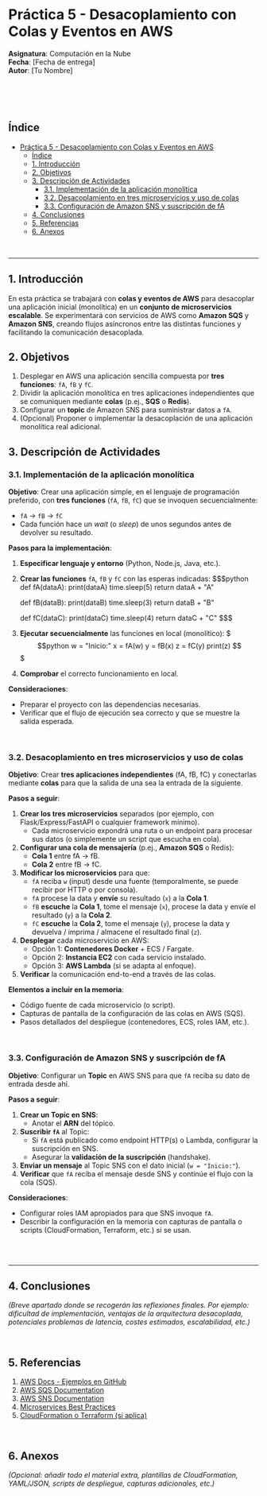# Práctica 5 - Desacoplamiento con Colas y Eventos en AWS

**Asignatura**: Computación en la Nube  
**Fecha**: [Fecha de entrega]  
**Autor**: [Tu Nombre]

<br><br><br>

<div class="page"/>

## Índice

- [Práctica 5 - Desacoplamiento con Colas y Eventos en AWS](#práctica-5---desacoplamiento-con-colas-y-eventos-en-aws)
  - [Índice](#índice)
  - [1. Introducción](#1-introducción)
  - [2. Objetivos](#2-objetivos)
  - [3. Descripción de Actividades](#3-descripción-de-actividades)
    - [3.1. Implementación de la aplicación monolítica](#31-implementación-de-la-aplicación-monolítica)
    - [3.2. Desacoplamiento en tres microservicios y uso de colas](#32-desacoplamiento-en-tres-microservicios-y-uso-de-colas)
    - [3.3. Configuración de Amazon SNS y suscripción de fA](#33-configuración-de-amazon-sns-y-suscripción-de-fa)
  - [4. Conclusiones](#4-conclusiones)
  - [5. Referencias](#5-referencias)
  - [6. Anexos](#6-anexos)

<br>

---

## 1. Introducción

En esta práctica se trabajará con **colas y eventos de AWS** para desacoplar una aplicación inicial (monolítica) en un **conjunto de microservicios escalable**. Se experimentará con servicios de AWS como **Amazon SQS** y **Amazon SNS**, creando flujos asíncronos entre las distintas funciones y facilitando la comunicación desacoplada.

<div class="page"/>

## 2. Objetivos

1. Desplegar en AWS una aplicación sencilla compuesta por **tres funciones**: `fA`, `fB` y `fC`.
2. Dividir la aplicación monolítica en tres aplicaciones independientes que se comuniquen mediante **colas** (p.ej., **SQS** o **Redis**).
3. Configurar un **topic** de Amazon SNS para suministrar datos a `fA`.
4. (Opcional) Proponer o implementar la desacoplación de una aplicación monolítica real adicional.

<div class="page"/>

## 3. Descripción de Actividades

### 3.1. Implementación de la aplicación monolítica

**Objetivo**: Crear una aplicación simple, en el lenguaje de programación preferido, con **tres funciones** (`fA`, `fB`, `fC`) que se invoquen secuencialmente:
  - `fA` → `fB` → `fC`
  - Cada función hace un *wait* (o *sleep*) de unos segundos antes de devolver su resultado.

**Pasos para la implementación**:
1. **Especificar lenguaje y entorno** (Python, Node.js, Java, etc.).
2. **Crear las funciones** `fA`, `fB` y `fC` con las esperas indicadas:
   $$$python
   def fA(dataA):
       print(dataA)
       time.sleep(5)
       return dataA + "A"

   def fB(dataB):
       print(dataB)
       time.sleep(3)
       return dataB + "B"

   def fC(dataC):
       print(dataC)
       time.sleep(4)
       return dataC + "C"
   $$$
3. **Ejecutar secuencialmente** las funciones en local (monolítico):
   $$$python
   w = "Inicio:"
   x = fA(w)
   y = fB(x)
   z = fC(y)
   print(z)
   $$$
4. **Comprobar** el correcto funcionamiento en local.

**Consideraciones**:
- Preparar el proyecto con las dependencias necesarias.
- Verificar que el flujo de ejecución sea correcto y que se muestre la salida esperada.

<br>

### 3.2. Desacoplamiento en tres microservicios y uso de colas

**Objetivo**: Crear **tres aplicaciones independientes** (fA, fB, fC) y conectarlas mediante **colas** para que la salida de una sea la entrada de la siguiente.

**Pasos a seguir**:
1. **Crear los tres microservicios** separados (por ejemplo, con Flask/Express/FastAPI o cualquier framework mínimo).
   - Cada microservicio expondrá una ruta o un endpoint para procesar sus datos (o simplemente un script que escucha en cola).
2. **Configurar una cola de mensajería** (p.ej., **Amazon SQS** o Redis):
   - **Cola 1** entre fA → fB.
   - **Cola 2** entre fB → fC.
3. **Modificar los microservicios** para que:
   - `fA` reciba `w` (input) desde una fuente (temporalmente, se puede recibir por HTTP o por consola).
   - `fA` procese la data y **envíe** su resultado (`x`) a la **Cola 1**.
   - `fB` **escuche** la **Cola 1**, tome el mensaje (`x`), procese la data y envíe el resultado (`y`) a la **Cola 2**.
   - `fC` **escuche** la **Cola 2**, tome el mensaje (`y`), procese la data y devuelva / imprima / almacene el resultado final (`z`).
4. **Desplegar** cada microservicio en AWS:
   - Opción 1: **Contenedores Docker** + ECS / Fargate.
   - Opción 2: **Instancia EC2** con cada servicio instalado.
   - Opción 3: **AWS Lambda** (si se adapta al enfoque).
5. **Verificar** la comunicación end-to-end a través de las colas.

**Elementos a incluir en la memoria**:
- Código fuente de cada microservicio (o script).
- Capturas de pantalla de la configuración de las colas en AWS (SQS).
- Pasos detallados del despliegue (contenedores, ECS, roles IAM, etc.).

<br>

### 3.3. Configuración de Amazon SNS y suscripción de fA

**Objetivo**: Configurar un **Topic** en AWS SNS para que `fA` reciba su dato de entrada desde ahí.

**Pasos a seguir**:
1. **Crear un Topic en SNS**: 
   - Anotar el **ARN** del tópico.
2. **Suscribir `fA`** al Topic:
   - Si `fA` está publicado como endpoint HTTP(s) o Lambda, configurar la suscripción en SNS.
   - Asegurar la **validación de la suscripción** (handshake).
3. **Enviar un mensaje** al Topic SNS con el dato inicial (`w = "Inicio:"`).
4. **Verificar** que `fA` reciba el mensaje desde SNS y continúe el flujo con la cola (SQS).

**Consideraciones**:
- Configurar roles IAM apropiados para que SNS invoque `fA`.
- Describir la configuración en la memoria con capturas de pantalla o scripts (CloudFormation, Terraform, etc.) si se usan.

<br>

<!-- ### 3.4. Actividad Extra (Opcional)

**Objetivo**: Desacoplar una aplicación monolítica real (o de mayor complejidad) usando colas.  
- Buscar un proyecto existente o crear un ejemplo más elaborado con múltiples funciones.
- Incluir más etapas de procesamiento, servicios adicionales, o el uso de distintas tecnologías de colas/mensajería (RabbitMQ, Redis Streams, etc.).
- Documentar la experiencia, el código y cualquier particularidad encontrada. -->

<br>

---

## 4. Conclusiones

*(Breve apartado donde se recogerán las reflexiones finales. Por ejemplo: dificultad de implementación, ventajas de la arquitectura desacoplada, potenciales problemas de latencia, costes estimados, escalabilidad, etc.)*

<br>

## 5. Referencias

1. [AWS Docs - Ejemplos en GitHub](https://github.com/awsdocs/aws-doc-sdk-examples)  
2. [AWS SQS Documentation](https://docs.aws.amazon.com/sqs/)  
3. [AWS SNS Documentation](https://docs.aws.amazon.com/sns/)  
4. [Microservices Best Practices](https://docs.aws.amazon.com/whitepapers/latest/microservices-on-aws/introducing-microservices.html)  
5. [CloudFormation o Terraform (si aplica)](#)

<br>

## 6. Anexos

*(Opcional: añadir todo el material extra, plantillas de CloudFormation, YAML/JSON, scripts de despliegue, capturas adicionales, etc.)*
